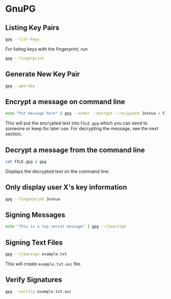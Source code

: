 GnuPG
=====

## Listing Key Pairs

```bash
gpg --list-keys
```

For listing keys with the fingerprint, run

```bash
gpg --fingerprint
```

## Generate New Key Pair

```bash
gpg --gen-key
```

## Encrypt a message on command line

```bash
echo "Put message here" | gpg --armor --encrypt --recipient Joshua > FILE.gpg
```

This will put the encrypted text into `FILE.gpg` which you can send to someone or keep for
later use. For decrypting the message, see the next section.

## Decrypt a message from the command line

```bash
cat FILE.gpg | gpg
```

Displays the decrypted text on the command line.

## Only display user X's key information

```bash
gpg --fingerprint Joshua
```

## Signing Messages

```bash
echo "This is a top secret message" | gpg --clearsign
```

## Signing Text Files

```bash
gpg --clearsign example.txt
```

This will create `example.txt.asc` file.

## Verify Signatures

```bash
gpg --verifiy example.txt.asc
```
